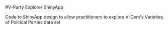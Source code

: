 #V-Party Explorer ShinyApp

Code to ShinyApp design to allow practitioners to explore V-Dem's Varieties of Political Parties data set
